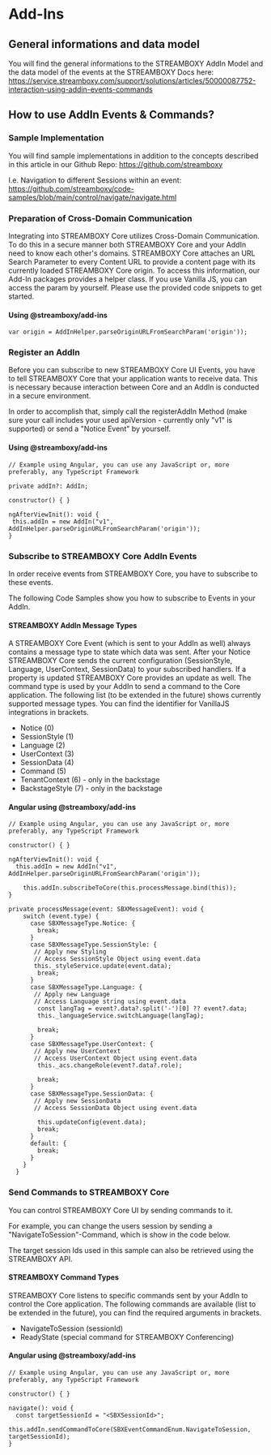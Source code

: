 # Add-Ins 

## General informations and data model
You will find the general informations to the STREAMBOXY AddIn Model and the data model of the events at the STREAMBOXY Docs here:
https://service.streamboxy.com/support/solutions/articles/50000087752-interaction-using-addin-events-commands


## How to use AddIn Events & Commands?


### Sample Implementation
You will find sample implementations in addition to the concepts described in this article in our Github Repo:
https://github.com/streamboxy


I.e. Navigation to different Sessions within an event: https://github.com/streamboxy/code-samples/blob/main/control/navigate/navigate.html



### Preparation of Cross-Domain Communication
Integrating into STREAMBOXY Core utilizes Cross-Domain Communication. To do this in a secure manner both STREAMBOXY Core and your AddIn need to know each other's domains. STREAMBOXY Core attaches an URL Search Parameter to every Content URL to provide a content page with its currently loaded STREAMBOXY Core origin. To access this information, our Add-In packages provides a helper class. If you use Vanilla JS, you can access the param by yourself. Please use the provided code snippets to get started.



#### Using @streamboxy/add-ins
```
var origin = AddInHelper.parseOriginURLFromSearchParam('origin'));
```


### Register an AddIn
Before you can subscribe to new STREAMBOXY Core UI Events, you have to tell STREAMBOXY Core that your application wants to receive data. This is necessary because interaction between Core and an AddIn is conducted in a secure environment. 



In order to accomplish that, simply call the registerAddIn Method (make sure your call includes your used apiVersion - currently only "v1" is supported) or send a "Notice Event" by yourself.



#### Using @streamboxy/add-ins

```
// Example using Angular, you can use any JavaScript or, more preferably, any TypeScript Framework

private addIn?: AddIn;

constructor() { }

ngAfterViewInit(): void {
 this.addIn = new AddIn("v1", AddInHelper.parseOriginURLFromSearchParam('origin')); 
}

```


### Subscribe to STREAMBOXY Core AddIn Events
In order receive events from STREAMBOXY Core, you have to subscribe to these events.



The following Code Samples show you how to subscribe to Events in your AddIn.



#### STREAMBOXY AddIn Message Types
A STREAMBOXY Core Event (which is sent to your AddIn as well) always contains a message type to state which data was sent. After your Notice STREAMBOXY Core sends the current configuration (SessionStyle, Language, UserContext, SessionData) to your subscribed handlers. If a property is updated STREAMBOXY Core provides an update as well. The command type is used by your AddIn to send a command to the Core application. The following list (to be extended in the future) shows currently supported message types. You can find the identifier for VanillaJS integrations in brackets.

* Notice (0)
* SessionStyle (1)
* Language (2)
* UserContext (3)
* SessionData (4)
* Command (5)
* TenantContext (6) - only in the backstage
* BackstageStyle (7) - only in the backstage




#### Angular using @streamboxy/add-ins
```
// Example using Angular, you can use any JavaScript or, more preferably, any TypeScript Framework

constructor() { }

ngAfterViewInit(): void {
  this.addIn = new AddIn("v1", AddInHelper.parseOriginURLFromSearchParam('origin'));

    this.addIn.subscribeToCore(this.processMessage.bind(this));
}

private processMessage(event: SBXMessageEvent): void {
    switch (event.type) {
      case SBXMessageType.Notice: {
        break;
      }
      case SBXMessageType.SessionStyle: {
       // Apply new Styling
       // Access SessionStyle Object using event.data
       this._styleService.update(event.data);
        break;
      }
      case SBXMessageType.Language: {
       // Apply new Language
       // Access Language string using event.data
        const langTag = event?.data?.split('-')[0] ?? event?.data;
        this._languageService.switchLanguage(langTag);

        break;
      }
      case SBXMessageType.UserContext: {
       // Apply new UserContext
       // Access UserContext Object using event.data
        this._acs.changeRole(event?.data?.role);

        break;
      }
      case SBXMessageType.SessionData: {
       // Apply new SessionData
       // Access SessionData Object using event.data

        this.updateConfig(event.data);
        break;
      }
      default: {
        break;
      }
    }
  }
```



### Send Commands to STREAMBOXY Core
You can control STREAMBOXY Core UI by sending commands to it. 



For example, you can change the users session by sending a "NavigateToSession"-Command, which is show in the code below.

The target session Ids used in this sample can also be retrieved using the STREAMBOXY API.



#### STREAMBOXY Command Types
STREAMBOXY Core listens to specific commands sent by your AddIn to control the Core application. The following commands are available (list to be extended in the future), you can find the required arguments in brackets.

* NavigateToSession (sessionId)
* ReadyState  (special command for STREAMBOXY Conferencing)


#### Angular using @streamboxy/add-ins
```
// Example using Angular, you can use any JavaScript or, more preferably, any TypeScript Framework

constructor() { }

navigate(): void {
  const targetSessionId = "<SBXSessionId>";

this.addIn.sendCommandToCore(SBXEventCommandEnum.NavigateToSession, targetSessionId);
}
```